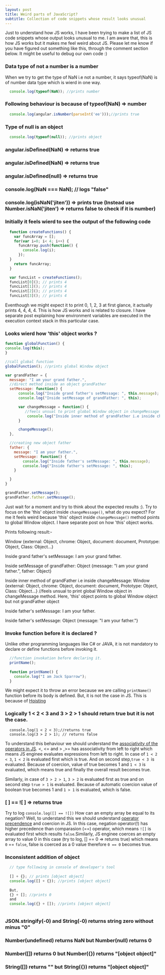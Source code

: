 ```yaml
---
layout: post
title: Weird parts of JavaScript?
subtitle: Collection of code snippets whose result looks unusual
---
```


Just to understand how JS works, I have been trying to make a list of JS code snippets whose output looks unusual to me. 
I am aware that, this is how JS works but it makes me feel weird about JS. Please let me know if you have figured out something like this, through the comment section below. It might be useful to debug our own code :)

### Data type of not a number is a number
When we try to get the type of NaN i.e not a number, it says typeof(NaN) is of number data type which is wierd in one way.

```javascript
  console.log(typeof(NaN)); //prints number
```

### Following behaviour is because of typeof(NaN) => number

```javascript
  console.log(angular.isNumber(parseInt('ee')));//prints true
```

### Type of null is an object

```javascript
  console.log(typeof(null)); //prints object
```

### angular.isDefined(NaN) => returns true

### angular.isDefined(NaN) => returns true

### angular.isDefined(null) => returns true

### console.log(NaN === NaN);  // logs "false"

### console.log(isNaN('jiten')) => prints true (Instead use Number.isNaN('jiten') => returns false to check if it is number)

### Initially it feels wierd to see the output of the following code

```javascript
  function createFunctions() {
    var funcArray = [];
    for(var i=0; i< 4; i++) {
      funcArray.push(function() {
        console.log(i);
      });
  }
    return funcArray;
  }

  var funcList = createFunctions();
  funcList[0](); // prints 4
  funcList[1](); // prints 4
  funcList[2](); // prints 4
  funcList[3](); // prints 4
```
Eventhough we might expect it to print 0, 1, 2, 3 at first glance, it actually prints 4, 4, 4, 4. This is how JS works and is related to closure. I have separate post explaining how environment variables are executed in the execution context stack in this particular case.

### Looks wierd how 'this' object works ?

```javascript
function globalFunction() {
console.log(this);
}

//call global function
globalFunction(); //prints global Window object

var grandFather = {
  message: "I am your grand father.",
  //direct method inside an object grandFather 
  setMessage: function() {
      console.log("Inside grand father's setMessage: ", this.message);
      console.log("Inside setMessage of grandFather: ", this);

      var changeMessage = function() {
         //feels unsual to print global Window object in changeMessage method. Here, this object points to global Window object not      //grandFather object
          console.log("Inside inner method of grandFather i.e inside changeMessage: ", this);
      }

      changeMessage();
  },

  //creating new object father
  father: {
    message: "I am your father.",
    setMessage: function() {
        console.log("Inside father's setMessage: ", this.message);
        console.log("Inside father's setMessage: ", this);
    }

  }
}

grandFather.setMessage();
grandFather.father.setMessage();
```
Just wait for a moment and try to think about the expected results :). Try to focus on the 'this' object inside `changeMessage()`, what do you expect? For me it feels weird because 'this' object inside `changeMessage()` method points to global Window object. I have separate post on how 'this' object works.

Prints following result:-

Window {external: Object, chrome: Object, document: document, Prototype: Object, Class: Object…}

Inside grand father's setMessage:  I am your grand father.

Inside setMessage of grandFather:  Object {message: "I am your grand father.", father: Object}

Inside inner method of grandFather i.e inside changeMessage:  Window {external: Object, chrome: Object, document: document, Prototype: Object, Class: Object…} //feels unsual to print global Window object in changeMessage method. Here, 'this' object points to global Window object but not grandFather object

Inside father's setMessage:  I am your father.

Inside father's setMessage:  Object {message: "I am your father."}

### Invoke function before it is declared ?
Unlike other programming languages like C# or JAVA, it is not mandatory to declare or define functions before invoking it.

```javascript
  //function invokation before declaring it.
  printName(); 
  
  function printName() { 
    console.log("I am Jack Sparrow");
  }
```

We might expect it to throw an error because we are calling `printName()` function before its body is defined. But, it is not the case in JS. This is because of [Hoisting](/2016-12-08-js-execution-behaviour)

### Logically 1 < 2 < 3 and 3 > 2 > 1 should return true but it is not the case.

```javasctipt
  console.log(1 < 2 < 3);//returns true
  console.log(3 > 2 > 1); // returns false
```

To understand this behaviour we should understand the [associativity of the operators in JS](http://www.scriptingmaster.com/javascript/operator-precedence.asp). <, <= and > ,>= has associativity from left to right which means JS enginee evaluates expressions from left to right. In case of  `1 < 2 < 3`, `1 < 2` is evaluated first which is true. And on second step,`true < 3 `is evaluated. Because of coercion, value of true becomes 1 and `1 < 3` is evaluated, which means true and finally the overall result becomes true.

Similarly, in case of `3 > 2 > 1`, `3 > 2` is evaluated first as true and on second step `true > 1` is evaluated. Because of automatic coercion value of boolean true becomes 1 and `1 > 1` is evaluated, which is false.

### [ ] == ![ ] => returns true
Try to log `console.log([] == ![])` How can an empty array be equal to its negation? Well, to understand this we should understand [operator precendence](http://www.scriptingmaster.com/javascript/operator-precedence.asp) and coercion in JS. In this case, negation operator(!) has higher precedence than comparasion (==) operator, which means `![]` is evaluated first which results `false`.Similarly, JS enginee coerces an empty array to value 0 in this case (try to log, [] == 0 => returns true) which means `0` == `false`, false is coerced as a 0 value therefore `0 == 0` becomes true.

### Inconsistent addition of object

```javascript
  // type following in console of developer's tool
  
  [] + {}; // prints [object object]
  console.log([] + {}); //prints [object object]
  
  But, 
  {} + []; //prints 0
  and 
  console.log({} + []); //prints [object object]
  
```

### JSON.stringify(-0) and String(-0) returns string zero without minus "0"

### Number(undefined) returns NaN but Number(null) returns 0

### Number([]) returns 0 but Number({}) returns "[object object]"

### String([]) returns "" but String({}) returns "[object object]"
